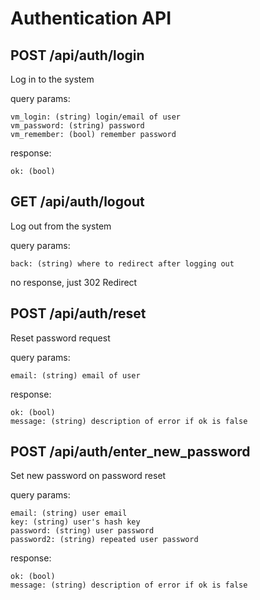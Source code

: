 # Authentication API

## POST /api/auth/login

Log in to the system

query params:

	vm_login: (string) login/email of user
	vm_password: (string) password
	vm_remember: (bool) remember password

response:

	ok: (bool)

## GET /api/auth/logout

Log out from the system

query params:

	back: (string) where to redirect after logging out

no response, just 302 Redirect

## POST /api/auth/reset

Reset password request

query params:

	email: (string) email of user

response:

	ok: (bool)
	message: (string) description of error if ok is false

## POST /api/auth/enter_new_password

Set new password on password reset

query params:

	email: (string) user email
	key: (string) user's hash key
	password: (string) user password
	password2: (string) repeated user password

response:

	ok: (bool)
	message: (string) description of error if ok is false
